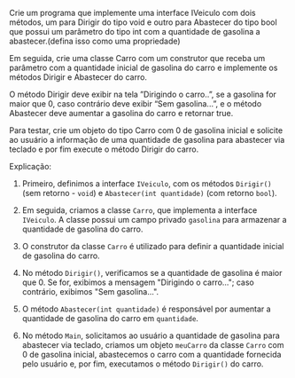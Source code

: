 Crie um programa que implemente uma interface IVeiculo com dois métodos, um para Dirigir
do tipo void e outro para Abastecer do tipo bool que possui um parâmetro do tipo int com a
quantidade de gasolina a abastecer.(defina isso como uma propriedade)

Em seguida, crie uma classe Carro com um construtor que receba um parâmetro com a
quantidade inicial de gasolina do carro e implemente os métodos Dirigir e Abastecer do carro.

O método Dirigir deve exibir na tela ”Dirigindo o carro..”, se a gasolina for maior que 0, caso
contrário deve exibir “Sem gasolina...”, e o método Abastecer deve aumentar a gasolina do
carro e retornar true.

Para testar, crie um objeto do tipo Carro com 0 de gasolina inicial e solicite ao usuário a
informação de uma quantidade de gasolina para abastecer via teclado e por fim execute o
método Dirigir do carro.


Explicação:

1. Primeiro, definimos a interface `IVeiculo`, com os métodos `Dirigir()` (sem retorno - `void`) e `Abastecer(int quantidade)` (com retorno `bool`).

2. Em seguida, criamos a classe `Carro`, que implementa a interface `IVeiculo`. A classe possui um campo privado `gasolina` para armazenar a quantidade de gasolina do carro.

3. O construtor da classe `Carro` é utilizado para definir a quantidade inicial de gasolina do carro.

4. No método `Dirigir()`, verificamos se a quantidade de gasolina é maior que 0. Se for, exibimos a mensagem "Dirigindo o carro..."; caso contrário, exibimos "Sem gasolina...".

5. O método `Abastecer(int quantidade)` é responsável por aumentar a quantidade de gasolina do carro em `quantidade`.

6. No método `Main`, solicitamos ao usuário a quantidade de gasolina para abastecer via teclado, criamos um objeto `meuCarro` da classe `Carro` com 0 de gasolina inicial, abastecemos o carro com a quantidade fornecida pelo usuário e, por fim, executamos o método `Dirigir()` do carro.